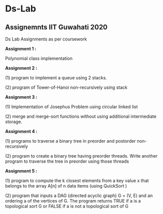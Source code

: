 # Ds-Lab 
## Assignemnts  IIT Guwahati 2020
Ds Lab Assignments as per coursework


**Assignment 1 :**

Polynomial class implementation

**Assignment 2 :**

(1) program to implement a queue using 2 stacks. 

(2) program of Tower-of-Hanoi non-recursively using stack
                
**Assignment 3 :**

(1) Implementation of  Josephus Problem using circular linked list 

(2) merge and merge-sort functions without using additional intermediate storage.
                
**Assignment 4 :** 

(1) programs to traverse a binary tree in preorder and postorder non-recursively

(2) program to create a binary tree having preorder threads. Write another program to traverse the tree in preorder using those threads
               
**Assignment 5 :**

(1) program to compute the k closest elements from a key value x that belongs to the array A[n] of n data items (using QuickSort ) 

(2) program that inputs a DAG (directed acyclic graph) G = (V, E) and an ordering a of the vertices of G. The program returns TRUE if a is a topological sort G                     or FALSE if a is not a topological sort of G

